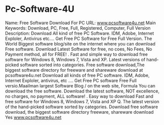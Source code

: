 # Pc-Software-4U
Name: Free Software Download For PC URL: www.pcsoftware4u.net Main Keywords: Download, PC, Free, Full, Registered, Computer, Full Version Description: Download All kind of free PC Software. IDM, Adobe, Internet Exploler, Antivirus etc.... Get Free PC Software for Free Full Version. The World Biggest software blog/site on the internet where you can download Free software. Download Latest Software for free, no coes, No Fees, No Payment method, all for FREE! . Fast and simple way to download free software for Windows 8, Windows 7, Vista and XP. Latest versions of hand-picked software sorted into categories. Free software download,The biggest software directory for freeware and shareware download at pcsoftware4u.net Download all kinds of free PC software. IDM, Adobe, Internet Exploler, antivirus, etc .... Get Free PC software Free Full versio.Maailman largest Software Blog / on the web site, Formula You can download the free software. Download the latest software, NOT excellence, no charges, no payment, ALL software! . Easy way to download Fast and free software for Windows 8, Windows 7, Vista and XP Q. The latest version of the hand-picked software sorted by categories. Download free software download, the biggest software directory freeware, shareware download Yes www.pcsoftware4u.net
